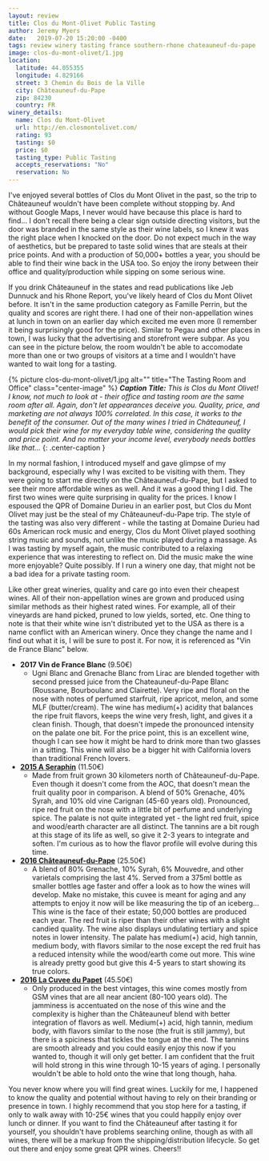 ```yaml
---
layout: review
title: Clos du Mont-Olivet Public Tasting
author: Jeremy Myers
date:   2019-07-20 15:20:00 -0400
tags: review winery tasting france southern-rhone chateauneuf-du-pape
image: clos-du-mont-olivet/1.jpg
location:
  latitude: 44.055355
  longitude: 4.829166
  street: 3 Chemin du Bois de la Ville
  city: Châteauneuf-du-Pape
  zip: 84230
  country: FR
winery_details:
  name: Clos du Mont-Olivet
  url: http://en.closmontolivet.com/
  rating: 93
  tasting: $0
  price: $0
  tasting_type: Public Tasting
  accepts_reservations: "No"
  reservation: No
---
```

I've enjoyed several bottles of Clos du Mont Olivet in the past, so the trip to Châteauneuf wouldn't have been complete without stopping by.  And without Google Maps, I never would have because this place is hard to find...  I don't recall there being a clear sign outside directing visitors, but the door was branded in the same style as their wine labels, so I knew it was the right place when I knocked on the door.  Do not expect much in the way of aesthetics, but be prepared to taste solid wines that are steals at their price points.  And with a production of 50,000+ bottles a year, you should be able to find their wine back in the USA too.  So enjoy the irony between their office and quality/production while sipping on some serious wine.

If you drink Châteauneuf in the states and read publications like Jeb Dunnuck and his Rhone Report, you've likely heard of Clos du Mont Olivet before.  It isn't in the same production category as Famille Perrin, but the quality and scores are right there.  I had one of their non-appellation wines at lunch in town on an earlier day which excited me even more (I remember it being surprisingly good for the price).  Similar to Pegau and other places in town, I was lucky that the advertising and storefront were subpar.  As you can see in the picture below, the room wouldn't be able to accomodate more than one or two groups of visitors at a time and I wouldn't have wanted to wait long for a tasting.

{% picture clos-du-mont-olivet/1.jpg alt="" title="The Tasting Room and Office" class="center-image" %}
***Caption Title:*** *This is Clos du Mont Olivet!  I know, not much to look at - their office and tasting room are the same room after all.  Again, don't let appearances deceive you.  Quality, price, and marketing are not always 100% correlated.  In this case, it works to the benefit of the consumer.  Out of the many wines I tried in Châteauneuf, I would pick their wine for my everyday table wine, considering the quality and price point.  And no matter your income level, everybody needs bottles like that...*
{: .center-caption }

In my normal fashion, I introduced myself and gave glimpse of my background, especially why I was excited to be visiting with them.  They were going to start me directly on the Châteauneuf-du-Pape, but I asked to see their more affordable wines as well.  And it was a good thing I did.  The first two wines were quite surprising in quality for the prices.  I know I espoused the QPR of Domaine Durieu in an earlier post, but Clos du Mont Olivet may just be the steal of my Châteauneuf-du-Pape trip.  The style of the tasting was also very different - while the tasting at Domaine Durieu had 60s American rock music and energy, Clos du Mont Olivet played soothing string music and sounds, not unlike the music played during a massage.  As I was tasting by myself again, the music contributed to a relaxing experience that was interesting to reflect on.  Did the music make the wine more enjoyable?  Quite possibly.  If I run a winery one day, that might not be a bad idea for a private tasting room.

Like other great wineries, quality and care go into even their cheapest wines.  All of their non-appellation wines are grown and produced using similar methods as their highest rated wines.  For example, all of their vineyards are hand picked, pruned to low yields, sorted, etc.  One thing to note is that their white wine isn't distributed yet to the USA as there is a name conflict with an American winery.  Once they change the name and I find out what it is, I will be sure to post it.  For now, it is referenced as "Vin de France Blanc" below. 

* **2017 Vin de France Blanc** (9.50€) 
  * Ugni Blanc and Grenache Blanc from Lirac are blended together with second pressed juice from the Chateauneuf-du-Pape Blanc (Roussane, Bourboulanc and Clairette).  Very ripe and floral on the nose with notes of perfumed starfruit, ripe apricot, melon, and some MLF (butter/cream).  The wine has medium(+) acidity that balances the ripe fruit flavors, keeps the wine very fresh, light, and gives it a clean finish.  Though, that doesn't impede the pronounced intensity on the palate one bit.  For the price point, this is an excellent wine, though I can see how it might be hard to drink more than two glasses in a sitting.  This wine will also be a bigger hit with California lovers than traditional French lovers.
* [**2015 A Seraphin**](http://en.closmontolivet.com/wp-content/uploads/2014/10/20152.pdf) (11.50€)
  * Made from fruit grown 30 kilometers north of Châteauneuf-du-Pape.  Even though it doesn't come from the AOC, that doesn't mean the fruit quality poor in comparison.  A blend of 50% Grenache, 40% Syrah, and 10% old vine Carignan (45-60 years old).  Pronounced, ripe red fruit on the nose with a little bit of perfume and underlying spice.  The palate is not quite integrated yet - the light red fruit, spice and wood/earth character are all distinct.  The tannins are a bit rough at this stage of its life as well, so give it 2-3 years to integrate and soften.  I'm curious as to how the flavor profile will evolve during this time.  
* [**2016 Châteauneuf-du-Pape**](http://en.closmontolivet.com/wp-content/uploads/2014/10/20163.pdf) (25.50€)
  * A blend of 80% Grenache, 10% Syrah, 6% Mouvedre, and other varietals comprising the last 4%.  Served from a 375ml bottle as smaller bottles age faster and offer a look as to how the wines will develop.  Make no mistake, this cuvee is meant for aging and any attempts to enjoy it now will be like measuring the tip of an iceberg...  This wine is the face of their estate; 50,000 bottles are produced each year.  The red fruit is riper than their other wines with a slight candied quality.  The wine also displays undulating tertiary and spice notes in lower intensity.  The palate has medium(+) acid, high tannin, medium body, with flavors similar to the nose except the red fruit has a reduced intensity while the wood/earth come out more.  This wine is already pretty good but give this 4-5 years to start showing its true colors.
* [**2016 La Cuvee du Papet**](http://en.closmontolivet.com/wp-content/uploads/2014/10/20162.pdf) (45.50€)
  * Only produced in the best vintages, this wine comes mostly from GSM vines that are all near ancient (80-100 years old).  The jamminess is accentuated on the nose of this wine and the complexity is higher than the Châteauneuf blend with better integration of flavors as well.  Medium(+) acid, high tannin, medium body, with flavors similar to the nose (the fruit is still jammy), but there is a spiciness that tickles the tongue at the end.  The tannins are smooth already and you could easily enjoy this now if you wanted to, though it will only get better.  I am confident that the fruit will hold strong in this wine through 10-15 years of aging.  I personally wouldn't be able to hold onto the wine that long though, haha.

You never know where you will find great wines.  Luckily for me, I happened to know the quality and potential without having to rely on their branding or presence in town.  I highly recommend that you stop here for a tasting, if only to walk away with 10-25€ wines that you could happily enjoy over lunch or dinner.  If you want to find the Châteauneuf after tasting it for yourself, you shouldn't have problems searching online, though as with all wines, there will be a markup from the shipping/distribution lifecycle.  So get out there and enjoy some great QPR wines.  Cheers!!
